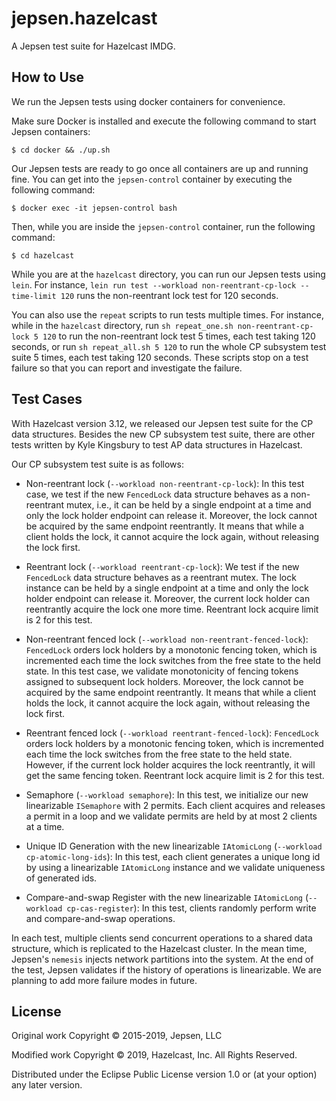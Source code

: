 # jepsen.hazelcast

A Jepsen test suite for Hazelcast IMDG.

## How to Use

We run the Jepsen tests using docker containers for convenience.

Make sure Docker is installed and execute the following command to start Jepsen containers:

    $ cd docker && ./up.sh
     
Our Jepsen tests are ready to go once all containers are up and running fine. You can get into the `jepsen-control`
container by executing the following command: 

    $ docker exec -it jepsen-control bash 
 
Then, while you are inside the `jepsen-control` container, run the following command:

    $ cd hazelcast
    
While you are at the `hazelcast` directory, you can run our Jepsen tests using `lein`. For instance, 
`lein run test --workload non-reentrant-cp-lock --time-limit 120` runs the non-reentrant lock test for 120 seconds.

You can also use the `repeat` scripts to run tests multiple times. For instance, while in the `hazelcast` directory, 
run `sh repeat_one.sh non-reentrant-cp-lock 5 120` to run the non-reentrant lock test 5 times, each test taking 120 
seconds, or run `sh repeat_all.sh 5 120` to run the whole CP subsystem test suite 5 times, each test taking 120 seconds. 
These scripts stop on a test failure so that you can report and investigate the failure. 

## Test Cases

With Hazelcast version 3.12, we released our Jepsen test suite for the CP data structures. Besides the new CP subsystem
test suite, there are other tests written by Kyle Kingsbury to test AP data structures in Hazelcast. 

Our CP subsystem test suite is as follows:
- Non-reentrant lock (`--workload non-reentrant-cp-lock`): In this test case, we test if the new `FencedLock` 
data structure behaves as a non-reentrant mutex, i.e., it can be held by a single endpoint at a time and only the lock 
holder endpoint can release it. Moreover, the lock cannot be acquired by the same endpoint reentrantly. It means that
while a client holds the lock, it cannot acquire the lock again, without releasing the lock first.
 
- Reentrant lock (`--workload reentrant-cp-lock`): We test if the new `FencedLock` data structure behaves as a reentrant
mutex. The lock instance can be held by a single endpoint at a time and only the lock holder endpoint can release it. 
Moreover, the current lock holder can reentrantly acquire the lock one more time. Reentrant lock acquire limit is 2 for 
this test. 

- Non-reentrant fenced lock (`--workload non-reentrant-fenced-lock`): `FencedLock` orders lock holders by a monotonic
fencing token, which is incremented each time the lock switches from the free state to the held state. In this test 
case, we validate monotonicity of fencing tokens assigned to subsequent lock holders. Moreover, the lock cannot be 
acquired by the same endpoint reentrantly. It means that while a client holds the lock, it cannot acquire the lock 
again, without releasing the lock first.  

- Reentrant fenced lock (`--workload reentrant-fenced-lock`): `FencedLock` orders lock holders by a monotonic fencing 
token, which is incremented each time the lock switches from the free state to the held state. However, if the current
lock holder acquires the lock reentrantly, it will get the same fencing token. Reentrant lock acquire limit is 2 for 
this test. 

- Semaphore (`--workload semaphore`): In this test, we initialize our new linearizable `ISemaphore` with 2 permits. Each
client acquires and releases a permit in a loop and we validate permits are held by at most 2 clients at a time.  

- Unique ID Generation with the new linearizable `IAtomicLong` (`--workload cp-atomic-long-ids`): In this test, 
each client generates a unique long id by using a linearizable `IAtomicLong` instance and we validate uniqueness of 
generated ids.

- Compare-and-swap Register with the new linearizable `IAtomicLong` (`--workload cp-cas-register`): In this test, 
clients randomly perform write and compare-and-swap operations.

In each test, multiple clients send concurrent operations to a shared data structure, which is replicated 
to the Hazelcast cluster. In the mean time, Jepsen's `nemesis` injects network partitions into the system. At the end 
of the test, Jepsen validates if the history of operations is linearizable. We are planning to add more failure modes
in future.

## License

Original work Copyright © 2015-2019, Jepsen, LLC

Modified work Copyright © 2019, Hazelcast, Inc. All Rights Reserved. 

Distributed under the Eclipse Public License version 1.0 or (at your option) any later version.
